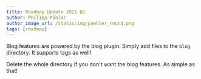 ```yaml
---
title: Roadmap Update 2021 Q1
author: Philipp Pähler
author_image_url: /static/img/paehler_round.png
tags: [roadmap]
---
```


Blog features are powered by the blog plugin. Simply add files to the `blog` directory. It supports tags as well!

Delete the whole directory if you don't want the blog features. As simple as that!
